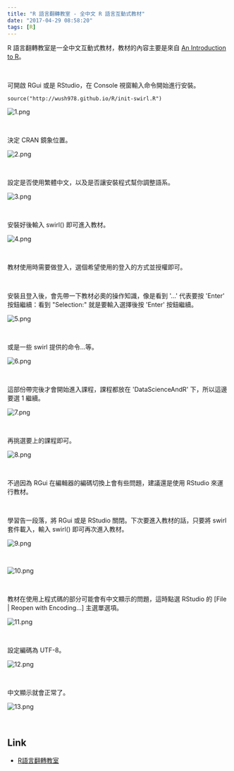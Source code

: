 ```yaml
---
title: "R 語言翻轉教室 - 全中文 R 語言互動式教材"
date: "2017-04-29 08:58:20"
tags: [R]
---
```



R 語言翻轉教室是一全中文互動式教材，教材的內容主要是來自 [An Introduction to R](https://cran.r-project.org/doc/manuals/R-intro.pdf)。  

<!-- More -->

<br/>


可開啟 RGui 或是 RStudio，在 Console 視窗輸入命令開始進行安裝。  

    source("http://wush978.github.io/R/init-swirl.R")

![1.png](1.png)

<br/>


決定 CRAN 鏡象位置。  

![2.png](2.png)

<br/>


設定是否使用繁體中文，以及是否讓安裝程式幫你調整語系。  

![3.png](3.png)

<br/>


安裝好後輸入 swirl() 即可進入教材。  

![4.png](4.png)

<br/>


教材使用時需要做登入，選個希望使用的登入的方式並授權即可。  

<br/>


安裝且登入後，會先帶一下教材必奧的操作知識，像是看到 '...' 代表要按 'Enter' 按鈕繼續：看到 "Selection:" 就是要輸入選擇後按 'Enter' 按鈕繼續。  

![5.png](5.png)

<br/>


或是一些 swirl 提供的命令...等。  

![6.png](6.png)

<br/>


這部份帶完後才會開始進入課程，課程都放在 'DataScienceAndR' 下，所以這邊要選 1 繼續。  

![7.png](7.png)

<br/>


再挑選要上的課程即可。  

![8.png](8.png)

<br/>


不過因為 RGui 在編輯器的編碼切換上會有些問題，建議還是使用 RStudio 來運行教材。  

<br/>


學習告一段落，將 RGui 或是 RStudio 關閉。下次要進入教材的話，只要將 swirl 套件載入，輸入 swirl() 即可再次進入教材。  

![9.png](9.png)

<br/>


![10.png](10.png)

<br/>


教材在使用上程式碼的部分可能會有中文顯示的問題，這時點選 RStudio 的 [File | Reopen with Encoding...] 主選單選項。  

![11.png](11.png)

<br/>


設定編碼為 UTF-8。  

![12.png](12.png)

<br/>


中文顯示就會正常了。  

![13.png](13.png)

<br/>


Link
----
* [R語言翻轉教室](http://datascienceandr.org/)
